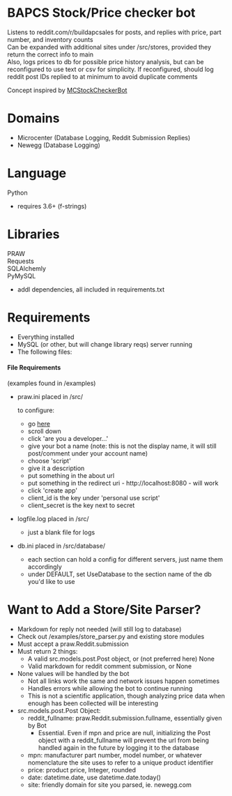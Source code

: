 # BAPCS Stock/Price checker bot  
Listens to reddit.com/r/buildapcsales for posts, and replies with price, part number, and inventory counts  
Can be expanded with additional sites under /src/stores, provided they return the correct info to main  
Also, logs prices to db for possible price history analysis, but can be reconfigured to use text or csv for simplicity.  If reconfigured, should log reddit post IDs replied to at minimum to avoid duplicate comments

Concept inspired by [MCStockCheckerBot](https://github.com/darakelian/MCStockCheckerBot)

# Domains  

+ Microcenter (Database Logging, Reddit Submission Replies)
+ Newegg (Database Logging)

# Language  
Python  
+ requires 3.6+ (f-strings)

# Libraries  
PRAW  
Requests  
SQLAlchemly  
PyMySQL  
+ addl dependencies, all included in requirements.txt  

# Requirements  

+ Everything installed
+ MySQL (or other, but will change library reqs) server running
+ The following files:  

#### File Requirements  
(examples found in /examples)  

+ praw.ini placed in /src/  

    to configure:
    + go [here](https://www.reddit.com/prefs/apps/)
    + scroll down
    + click 'are you a developer...'
    + give your bot a name (note: this is not the display name, it will still post/comment under your account name)
    + choose 'script'
    + give it a description
    + put something in the about url 
    + put something in the redirect uri - http://localhost:8080 - will work
    + click 'create app'
    + client_id is the key under 'personal use script'
    + client_secret is the key next to secret  
    
+ logfile.log placed in /src/  
    + just a blank file for logs  
    
+ db.ini placed in /src/database/  
    + each section can hold a config for different servers, just name them accordingly
    + under DEFAULT, set UseDatabase to the section name of the db you'd like to use
    
# Want to Add a Store/Site Parser?   

+ Markdown for reply not needed (will still log to database)  
+ Check out /examples/store_parser.py and existing store modules  
+ Must accept a praw.Reddit.submission
+ Must return 2 things:  
    + A valid src.models.post.Post object, or (not preferred here) None
    + Valid markdown for reddit comment submission, or None
+ None values will be handled by the bot
    + Not all links work the same and network issues happen sometimes
    + Handles errors while allowing the bot to continue running
    + This is not a scientific application, though analyzing price data when enough has been collected will be interesting
+ src.models.post.Post Object:
    + reddit_fullname: praw.Reddit.submission.fullname, essentially given by Bot
        + Essential. Even if mpn and price are null, initializing the Post object with a reddit_fullname will prevent the url from being handled again in the future by logging it to the database
    + mpn: manufacturer part number, model number, or whatever nomenclature the site uses to refer to a unique product identifier
    + price: product price, Integer, rounded
    + date: datetime.date, use datetime.date.today()
    + site: friendly domain for site you parsed, ie. newegg.com

    


